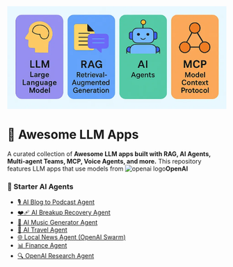 <p align="center">
    <img src="https://github.com/vpnsowmyame/AI_LLM_Apps/blob/main/LLM-RAG.png" width="900px" alt="Unwind AI">
</p>

# 🌟 Awesome LLM Apps

A curated collection of **Awesome LLM apps built with RAG, AI Agents, Multi-agent Teams, MCP, Voice Agents, and more.** This repository features LLM apps that use models from <img src="https://cdn.simpleicons.org/openai"  alt="openai logo" width="25" height="15">**OpenAI** 

### 🌱 Starter AI Agents

*   [🎙️ AI Blog to Podcast Agent](starter_ai_agents/ai_blog_to_podcast_agent/)
*   [❤️‍🩹 AI Breakup Recovery Agent](starter_ai_agents/ai_breakup_recovery_agent/)
*   [🎵 AI Music Generator Agent](starter_ai_agents/ai_music_generator_agent/)
*   [🛫 AI Travel Agent](starter_ai_agents/ai_travel_agent/)
*   [🌐 Local News Agent (OpenAI Swarm)](starter_ai_agents/local_news_agent/)
*   [📊 Finance Agent](starter_ai_agents/finance_agent/)
*   [🔍 OpenAI Research Agent](starter_ai_agents/opeani_research_agent/)


